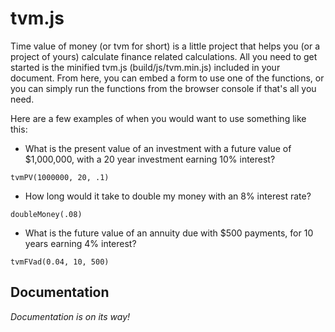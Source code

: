 # tvm.js
Time value of money (or tvm for short) is a little project that helps you (or a project of yours) calculate finance related calculations. All you need to get started is the minified tvm.js (build/js/tvm.min.js) included in your document. From here, you can embed a form to use one of the functions, or you can simply run the functions from the browser console if that's all you need.

Here are a few examples of when you would want to use something like this:
* What is the present value of an investment with a future value of $1,000,000, with a 20 year investment earning 10% interest?
<pre><code>tvmPV(1000000, 20, .1)</code></pre>
* How long would it take to double my money with an 8% interest rate?
<pre><code>doubleMoney(.08)</code></pre>
* What is the future value of an annuity due with $500 payments, for 10 years earning 4% interest?
<pre><code>tvmFVad(0.04, 10, 500)</code></pre>

## Documentation
<em>Documentation is on its way!</em>
